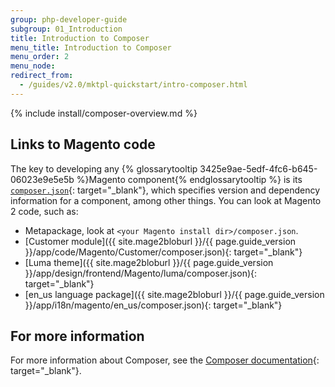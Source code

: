 ```yaml
---
group: php-developer-guide
subgroup: 01_Introduction
title: Introduction to Composer
menu_title: Introduction to Composer
menu_order: 2
menu_node:
redirect_from:
  - /guides/v2.0/mktpl-quickstart/intro-composer.html
---
```


{% include install/composer-overview.md %}

## Links to Magento code

The key to developing any {% glossarytooltip 3425e9ae-5edf-4fc6-b645-06023e9e5e5b %}Magento component{% endglossarytooltip %} is its [`composer.json`](https://getcomposer.org/doc/04-schema.md){: target="_blank"}, which specifies version and dependency information for a component, among other things. You can look at Magento 2 code, such as:

*	Metapackage, look at `<your Magento install dir>/composer.json`.
*	[Customer module]({{ site.mage2bloburl }}/{{ page.guide_version }}/app/code/Magento/Customer/composer.json){: target="_blank"}
*	[Luma theme]({{ site.mage2bloburl }}/{{ page.guide_version }}/app/design/frontend/Magento/luma/composer.json){: target="_blank"}
*	[en\_us language package]({{ site.mage2bloburl }}/{{ page.guide_version }}/app/i18n/magento/en_us/composer.json){: target="_blank"}

## For more information

For more information about Composer, see the [Composer documentation](https://getcomposer.org/doc/00-intro.md){: target="_blank"}.
